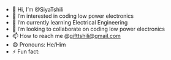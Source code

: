 - 👋 Hi, I’m @SiyaTshili
- 👀 I’m interested in coding low power electronics
- 🌱 I’m currently learning Electrical Engineering 
- 💞️ I’m looking to collaborate on coding low power electronics
- 📫 How to reach me @gifttshili@gmail.com
- 😄 Pronouns: He/Him
- ⚡ Fun fact: 

<!---
SiyaTshili/SiyaTshili is a ✨ special ✨ repository because its `README.md` (this file) appears on your GitHub profile.
You can click the Preview link to take a look at your changes.
--->
